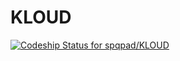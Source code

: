 # KLOUD

[ ![Codeship Status for spqpad/KLOUD](https://codeship.com/projects/904d7af0-f37e-0133-00c8-7686dce9455d/status?branch=master)](https://codeship.com/projects/149801)
